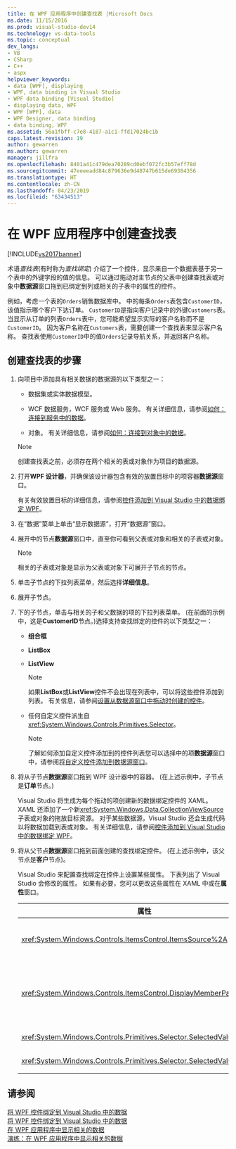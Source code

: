 ```yaml
---
title: 在 WPF 应用程序中创建查找表 |Microsoft Docs
ms.date: 11/15/2016
ms.prod: visual-studio-dev14
ms.technology: vs-data-tools
ms.topic: conceptual
dev_langs:
- VB
- CSharp
- C++
- aspx
helpviewer_keywords:
- data [WPF], displaying
- WPF, data binding in Visual Studio
- WPF data binding [Visual Studio]
- displaying data, WPF
- WPF [WPF], data
- WPF Designer, data binding
- data binding, WPF
ms.assetid: 56a1fbff-c7e8-4187-a1c1-ffd17024bc1b
caps.latest.revision: 19
author: gewarren
ms.author: gewarren
manager: jillfra
ms.openlocfilehash: 8401a41c479dea70289cd0ebf072fc3b57eff78d
ms.sourcegitcommit: 47eeeeadd84c879636e9d48747b615de69384356
ms.translationtype: HT
ms.contentlocale: zh-CN
ms.lasthandoff: 04/23/2019
ms.locfileid: "63434513"
---
```

# <a name="create-lookup-tables-in-wpf-applications"></a>在 WPF 应用程序中创建查找表
[!INCLUDE[vs2017banner](../includes/vs2017banner.md)]

术语*查找表*(有时称为*查找绑定*) 介绍了一个控件，显示来自一个数据表基于另一个表中的外键字段的值的信息。 可以通过拖动对主节点的父表中创建查找表或对象中**数据源**窗口拖到已绑定到列或相关的子表中的属性的控件。  
  
 例如，考虑一个表的`Orders`销售数据库中。 中的每条`Orders`表包含`CustomerID`，该值指示哪个客户下达订单。 `CustomerID`是指向客户记录中的外键`Customers`表。 当显示从订单的列表`Orders`表中，您可能希望显示实际的客户名称而不是`CustomerID`。 因为客户名称在`Customers`表，需要创建一个查找表来显示客户名称。 查找表使用`CustomerID`中的值`Orders`记录导航关系，并返回客户名称。  
  
## <a name="to-create-a-lookup-table"></a>创建查找表的步骤  
  
1. 向项目中添加具有相关数据的数据源的以下类型之一：  
  
    - 数据集或实体数据模型。

    - WCF 数据服务，WCF 服务或 Web 服务。 有关详细信息，请参阅[如何：连接到服务中的数据](../data-tools/how-to-connect-to-data-in-a-service.md)。  
  
    - 对象。 有关详细信息，请参阅[如何：连接到对象中的数据](http://msdn.microsoft.com/library/862fd351-0f4d-4220-9743-6103b87dc24b)。  
  
    > [!NOTE]
    > 创建查找表之前，必须存在两个相关的表或对象作为项目的数据源。  
  
2. 打开**WPF 设计器**，并确保该设计器包含有效的放置目标中的项容器**数据源**窗口。  
  
     有关有效放置目标的详细信息，请参阅[控件添加到 Visual Studio 中的数据绑定 WPF](../data-tools/bind-wpf-controls-to-data-in-visual-studio1.md)。  
  
3. 在“数据”菜单上单击“显示数据源”，打开“数据源”窗口。  
  
4. 展开中的节点**数据源**窗口中，直至你可看到父表或对象和相关的子表或对象。  
  
    > [!NOTE]
    > 相关的子表或对象是显示为父表或对象下可展开子节点的节点。  
  
5. 单击子节点的下拉列表菜单，然后选择**详细信息**。  
  
6. 展开子节点。  
  
7. 下的子节点，单击与相关的子和父数据的项的下拉列表菜单。 (在前面的示例中，这是**CustomerID**节点。)选择支持查找绑定的控件的以下类型之一：  
  
    - **组合框**  
  
    - **ListBox**  
  
    - **ListView**  
  
        > [!NOTE]
        > 如果**ListBox**或**ListView**控件不会出现在列表中，可以将这些控件添加到列表。 有关信息，请参阅[设置从数据源窗口中拖动时创建的控件](../data-tools/set-the-control-to-be-created-when-dragging-from-the-data-sources-window.md)。  
  
    - 任何自定义控件派生自<xref:System.Windows.Controls.Primitives.Selector>。  
  
        > [!NOTE]
        > 了解如何添加自定义控件添加到的控件列表您可以选择中的项**数据源**窗口中，请参阅[将自定义控件添加到数据源窗口](../data-tools/add-custom-controls-to-the-data-sources-window.md)。  
  
8. 将从子节点**数据源**窗口拖到 WPF 设计器中的容器。 (在上述示例中，子节点是**订单**节点。)  
  
     Visual Studio 将生成为每个拖动的项创建新的数据绑定控件的 XAML。 XAML 还添加了一个新<xref:System.Windows.Data.CollectionViewSource>子表或对象的拖放目标资源。 对于某些数据源，Visual Studio 还会生成代码以将数据加载到表或对象。 有关详细信息，请参阅[控件添加到 Visual Studio 中的数据绑定 WPF](../data-tools/bind-wpf-controls-to-data-in-visual-studio1.md)。  
  
9. 将从父节点**数据源**窗口拖到前面创建的查找绑定控件。 (在上述示例中，该父节点是**客户**节点)。  
  
     Visual Studio 来配置查找绑定在控件上设置某些属性。 下表列出了 Visual Studio 会修改的属性。 如果有必要，您可以更改这些属性在 XAML 中或在**属性**窗口。  
  
    |属性|设置说明|  
    |--------------|----------------------------|  
    |<xref:System.Windows.Controls.ItemsControl.ItemsSource%2A>|此属性指定的集合或用于获取在控件中显示的数据的绑定。 Visual Studio 将此属性设置为<xref:System.Windows.Data.CollectionViewSource>拖到控件的父数据。|  
    |<xref:System.Windows.Controls.ItemsControl.DisplayMemberPath%2A>|此属性指定的控件中显示的数据项的路径。 Visual Studio 后为主键，具有字符串数据类型将此属性设置为第一列或父数据中的属性。<br /><br /> 如果你想要在父数据中显示不同的列或属性，此属性更改为不同的属性的路径。|  
    |<xref:System.Windows.Controls.Primitives.Selector.SelectedValue%2A>|Visual Studio 将此属性绑定到列或拖动到设计器中的子数据的属性。 这是父数据的外键。|  
    |<xref:System.Windows.Controls.Primitives.Selector.SelectedValuePath%2A>|Visual Studio 将此属性设置为列的路径或子数据的父数据的外键的属性。|  
  
## <a name="see-also"></a>请参阅  
 [将 WPF 控件绑定到 Visual Studio 中的数据](../data-tools/bind-wpf-controls-to-data-in-visual-studio1.md)   
 [将 WPF 控件绑定到 Visual Studio 中的数据](../data-tools/bind-wpf-controls-to-data-in-visual-studio2.md)   
 [在 WPF 应用程序中显示相关的数据](../data-tools/display-related-data-in-wpf-applications.md)   
 [演练：在 WPF 应用程序中显示相关的数据](../data-tools/walkthrough-displaying-related-data-in-a-wpf-application.md)
